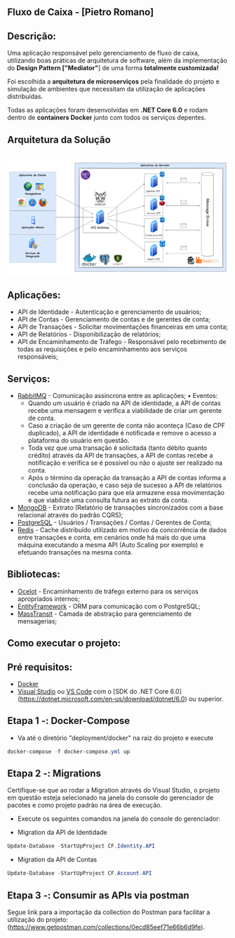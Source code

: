 ## Fluxo de Caixa - [Pietro Romano]

## Descrição:
Uma aplicação responsável pelo gerenciamento de fluxo de caixa, utilizando boas práticas de arquitetura de software, além da implementação do **Design Pattern ["Mediator"**] de uma forma **totalmente customizada!**


Foi escolhida a **arquitetura de microserviços** pela finalidade do projeto e simulação de ambientes que necessitam da utilização de aplicações distribuídas.

Todas as aplicações foram desenvolvidas em **.NET Core 6.0** e rodam dentro de **containers Docker** junto com todos os serviços depentes.

## Arquitetura da Solução
</br>
<img src="https://github.com/pietrodeluca1997/cash-flow/blob/master/documents/Cash%20Flow%20Solution%20Architecture.drawio.png?raw=true" />
</br>

## Aplicações:
* API de Identidade - Autenticação e gerenciamento de usuários;
* API de Contas - Gerenciamento de contas e de gerentes de conta;
* API de Transações - Solicitar movimentações financeiras em uma conta;
* API de Relatórios - Disponibilização de relatórios;
* API de Encaminhamento de Tráfego - Responsável pelo recebimento de todas as requisições e pelo encaminhamento aos serviços responsáveis;


## Serviços:
* [RabbitMQ](https://www.rabbitmq.com/) - Comunicação assíncrona entre as aplicações;
  • Eventos: 
    * Quando um usuário é criado na API de identidade, a API de contas recebe uma mensagem e verifica a viabilidade de criar um gerente de conta.
    * Caso a criação de um gerente de conta não aconteça (Caso de CPF duplicado), a API de identidade é notificada e remove o acesso a plataforma do usuário em questão.
    * Toda vez que uma transação é solicitada (tanto débito quanto crédito) através da API de transações, a API de contas recebe a notificação e verifica se é possível ou não o ajuste ser realizado na conta.
    * Após o término da operação da transação a API de contas informa a conclusão da operação, e caso seja de sucesso a API de relatórios recebe uma notificação para que ela armazene essa movimentação e que viabilize uma consulta futura ao extrato da conta.
* [MongoDB](https://www.mongodb.com/) - Extrato (Relatório de transações sincronizados com a base relacional através do padrão CQRS);
* [PostgreSQL](https://www.postgresql.org/) - Usuários / Transações / Contas / Gerentes de Conta;
* [Redis](https://redis.com/) - Cache distribuído utilizado em motivo da concorrência de dados entre transações e conta, em cenários onde há mais do que uma máquina executando a mesma API (Auto Scaling por exemplo) e efetuando transações na mesma conta.


## Bibliotecas:
* [Ocelot](https://ocelot.readthedocs.io/en/latest/introduction/gettingstarted.html) - Encaminhamento de tráfego externo para os serviços apropriados internos;
* [EntityFramework](https://learn.microsoft.com/en-us/ef/) - ORM para comunicação com o PostgreSQL;
* [MassTransit](https://masstransit-project.com/) - Camada de abstração para gerenciamento de mensagerias;

## Como executar o projeto:

## Pré requisitos: 
* [Docker](https://www.docker.com/) 
* [Visual Studio](https://visualstudio.microsoft.com/pt-br/vs/) ou [VS Code](https://code.visualstudio.com/) com o [SDK do .NET Core 6.0]   (https://dotnet.microsoft.com/en-us/download/dotnet/6.0) ou superior.

## Etapa 1 -: Docker-Compose
* Va até o diretório "deployment/docker" na raíz do projeto e execute 
```powershell
docker-compose -f docker-compose.yml up
```

## Etapa 2 -: Migrations
Certifique-se que ao rodar a Migration através do Visual Studio, o projeto em questão esteja selecionado na janela do console do gerenciador de pacotes e como projeto padrão na área de execução.
* Execute os seguintes comandos na janela do console do gerenciador:

* Migration da API de Identidade
```powershell
Update-Database -StartUpProject CF.Identity.API
```

* Migration da API de Contas
```powershell
Update-Database -StartUpProject CF.Account.API
```


## Etapa 3 -: Consumir as APIs via postman
Segue link para a importação da collection do Postman para facilitar a utilização do projeto: (https://www.getpostman.com/collections/0ecd85eef71e66b6d9fe).

